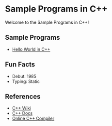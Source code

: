 # Sample Programs in C++

Welcome to the Sample Programs in C++! 

## Sample Programs

- [Hello World in C++](https://therenegadecoder.com/code/hello-world-in-c-plus-plus/)

## Fun Facts

- Debut: 1985
- Typing: Static

## References

- [C++ Wiki](https://en.wikipedia.org/wiki/C%2B%2B)
- [C++ Docs](http://www.cplusplus.com/)
- [Online C++ Compiler](http://cpp.sh/)
